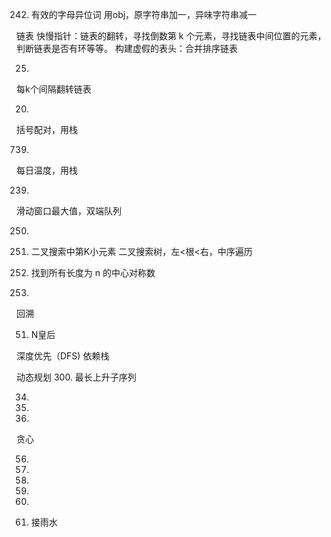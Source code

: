 242. 有效的字母异位词
用obj，原字符串加一，异味字符串减一

链表
快慢指针：链表的翻转，寻找倒数第 k 个元素，寻找链表中间位置的元素，判断链表是否有环等等。
构建虚假的表头：合并排序链表

25. 
每k个间隔翻转链表

20. 
括号配对，用栈

739. 
每日温度，用栈

239. 
滑动窗口最大值，双端队列

250. 

230. 二叉搜索中第K小元素
二叉搜索树，左<根<右，中序遍历

247. 找到所有长度为 n 的中心对称数

39. 
回溯

51. N皇后

深度优先（DFS)
依赖栈

动态规划
300. 
最长上升子序列

34. 

33. 

235. 
贪心

56. 
435. 
269. 
772. 

340. 
407. 接雨水
